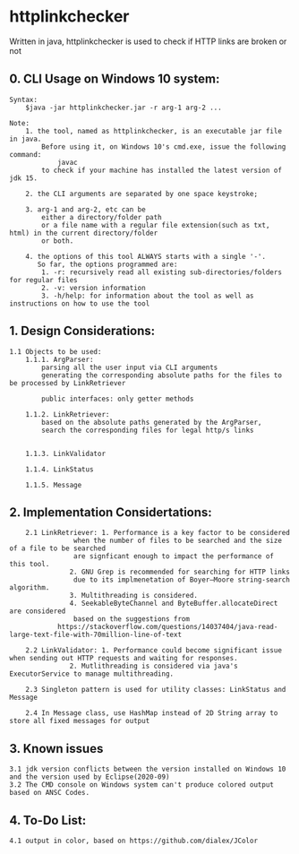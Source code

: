# httplinkchecker
Written in java, httplinkchecker is used to check if HTTP links are broken or not

##  0. CLI Usage on Windows 10 system:

	Syntax: 
		$java -jar httplinkchecker.jar -r arg-1 arg-2 ...

	Note: 
		1. the tool, named as httplinkchecker, is an executable jar file in java.
			Before using it, on Windows 10's cmd.exe, issue the following command:
				javac
			to check if your machine has installed the latest version of jdk 15.
			
		2. the CLI arguments are separated by one space keystroke;
		
	  	3. arg-1 and arg-2, etc can be 
			either a directory/folder path 
			or a file name with a regular file extension(such as txt, html) in the current directory/folder
			or both.
			
		4. the options of this tool ALWAYS starts with a single '-'.
		   So far, the options programmed are: 
			1. -r: recursively read all existing sub-directories/folders for regular files
			2. -v: version information
			3. -h/help: for information about the tool as well as instructions on how to use the tool

##  1. Design Considerations:
	1.1 Objects to be used:
		1.1.1. ArgParser: 
			parsing all the user input via CLI arguments
			generating the corresponding absolute paths for the files to be processed by LinkRetriever

			public interfaces: only getter methods
			
		1.1.2. LinkRetriever:
			based on the absolute paths generated by the ArgParser, 
			search the corresponding files for legal http/s links

			  
		1.1.3. LinkValidator

		1.1.4. LinkStatus

		1.1.5. Message

##  2. Implementation Considertations:
		2.1 LinkRetriever: 1. Performance is a key factor to be considered 
					when the number of files to be searched and the size of a file to be searched 
					are signficant enough to impact the performance of this tool. 
				   2. GNU Grep is recommended for searching for HTTP links
				   	due to its implmenetation of Boyer–Moore string-search algorithm.
				   3. Multithreading is considered. 
				   4. SeekableByteChannel and ByteBuffer.allocateDirect are considered 
				   	based on the suggestions from
				https://stackoverflow.com/questions/14037404/java-read-large-text-file-with-70million-line-of-text 

		2.2 LinkValidator: 1. Performance could become significant issue when sending out HTTP requests and waiting for responses.
				   2. Mutlithreading is considered via java's ExecutorService to manage multithreading.
		 
		2.3 Singleton pattern is used for utility classes: LinkStatus and Message
		
		2.4 In Message class, use HashMap instead of 2D String array to store all fixed messages for output

##   3. Known issues
	3.1 jdk version conflicts between the version installed on Windows 10 and the version used by Eclipse(2020-09)  
	3.2 The CMD console on Windows system can't produce colored output based on ANSC Codes.
	
## 4. To-Do List:
	4.1 output in color, based on https://github.com/dialex/JColor
